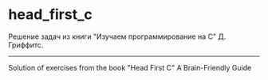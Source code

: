 # head_first_c


Решение задач из книги "Изучаем программирование на С" Д. Гриффитс.

_______________________________________

Solution of exercises from the book "Head First C" A Brain-Friendly Guide


